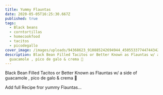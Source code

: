 ```yaml
---
title: Yummy Flauntas
date: 2020-05-05T16:25:30.667Z
published: true
tags:
  - Black beans
  - corntortillas
  - homecookfood
  - tacitos
  - picodegallo
cover_image: /images/uploads/94368623_910885242694944_4505533774474434234_n.jpg
description: Black Bean Filled Tacitos or Better Known as Flauntas w/ a side of
  guacamole , pico de galo & crema 🌱
---
```

Black Bean Filled Tacitos or Better Known as Flauntas w/ a side of guacamole , pico de galo & crema 🌱

Add full Recipe fror yummy Flauntas...